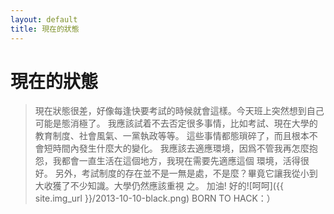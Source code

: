```yaml
---
layout: default
title: 現在的狀態
---
```

現在的狀態
=====================================================================
>    現在狀態很差，好像每逢快要考試的時候就會這樣。今天班上突然想到自己可能是態消極了。
>我應該試着不去否定很多事情，比如考試、現在大學的教育制度、社會風氣、一黨執政等等。
>這些事情都態瑣碎了，而且根本不會短時間內發生什麼大的變化。
>我應該去適應環境，因爲不管我再怎麼抱怨，我都會一直生活在這個地方，我現在需要先適應這個
>環境，活得很好。
>另外，考試制度的存在並不是一無是處，不是麼？畢竟它讓我從小到大收獲了不少知識。大學仍然應該重視
>之。
>加油!
>                          好的![呵呵]({{ site.img_url }}/2013-10-10-black.png)
                                                                                     BORN TO HACK：）
